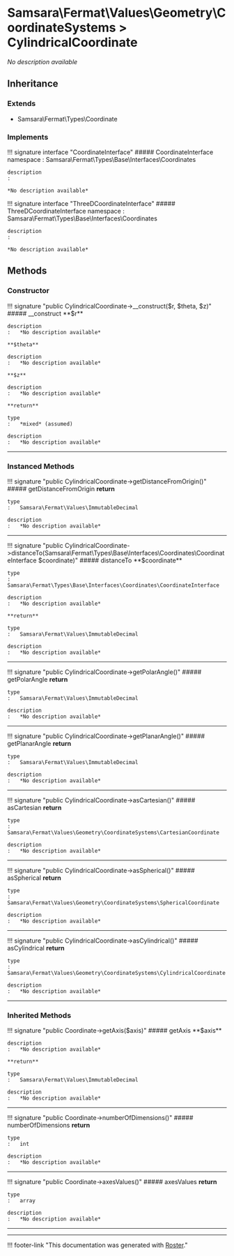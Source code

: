 # Samsara\Fermat\Values\Geometry\CoordinateSystems > CylindricalCoordinate

*No description available*


## Inheritance


### Extends

- Samsara\Fermat\Types\Coordinate


### Implements

!!! signature interface "CoordinateInterface"
    ##### CoordinateInterface
    namespace
    :   Samsara\Fermat\Types\Base\Interfaces\Coordinates

    description
    :   

    *No description available*

!!! signature interface "ThreeDCoordinateInterface"
    ##### ThreeDCoordinateInterface
    namespace
    :   Samsara\Fermat\Types\Base\Interfaces\Coordinates

    description
    :   

    *No description available*



## Methods


### Constructor

!!! signature "public CylindricalCoordinate->__construct($r, $theta, $z)"
    ##### __construct
    **$r**

    description
    :   *No description available*

    **$theta**

    description
    :   *No description available*

    **$z**

    description
    :   *No description available*

    **return**

    type
    :   *mixed* (assumed)

    description
    :   *No description available*
    
---



### Instanced Methods

!!! signature "public CylindricalCoordinate->getDistanceFromOrigin()"
    ##### getDistanceFromOrigin
    **return**

    type
    :   Samsara\Fermat\Values\ImmutableDecimal

    description
    :   *No description available*
    
---

!!! signature "public CylindricalCoordinate->distanceTo(Samsara\Fermat\Types\Base\Interfaces\Coordinates\CoordinateInterface $coordinate)"
    ##### distanceTo
    **$coordinate**

    type
    :   Samsara\Fermat\Types\Base\Interfaces\Coordinates\CoordinateInterface

    description
    :   *No description available*

    **return**

    type
    :   Samsara\Fermat\Values\ImmutableDecimal

    description
    :   *No description available*
    
---

!!! signature "public CylindricalCoordinate->getPolarAngle()"
    ##### getPolarAngle
    **return**

    type
    :   Samsara\Fermat\Values\ImmutableDecimal

    description
    :   *No description available*
    
---

!!! signature "public CylindricalCoordinate->getPlanarAngle()"
    ##### getPlanarAngle
    **return**

    type
    :   Samsara\Fermat\Values\ImmutableDecimal

    description
    :   *No description available*
    
---

!!! signature "public CylindricalCoordinate->asCartesian()"
    ##### asCartesian
    **return**

    type
    :   Samsara\Fermat\Values\Geometry\CoordinateSystems\CartesianCoordinate

    description
    :   *No description available*
    
---

!!! signature "public CylindricalCoordinate->asSpherical()"
    ##### asSpherical
    **return**

    type
    :   Samsara\Fermat\Values\Geometry\CoordinateSystems\SphericalCoordinate

    description
    :   *No description available*
    
---

!!! signature "public CylindricalCoordinate->asCylindrical()"
    ##### asCylindrical
    **return**

    type
    :   Samsara\Fermat\Values\Geometry\CoordinateSystems\CylindricalCoordinate

    description
    :   *No description available*
    
---



### Inherited Methods

!!! signature "public Coordinate->getAxis($axis)"
    ##### getAxis
    **$axis**

    description
    :   *No description available*

    **return**

    type
    :   Samsara\Fermat\Values\ImmutableDecimal

    description
    :   *No description available*
    
---

!!! signature "public Coordinate->numberOfDimensions()"
    ##### numberOfDimensions
    **return**

    type
    :   int

    description
    :   *No description available*
    
---

!!! signature "public Coordinate->axesValues()"
    ##### axesValues
    **return**

    type
    :   array

    description
    :   *No description available*
    
---




---
!!! footer-link "This documentation was generated with [Roster](https://jordanrl.github.io/Roster/)."